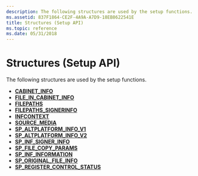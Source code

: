 ```yaml
---
description: The following structures are used by the setup functions.
ms.assetid: 837F1864-CE2F-4A9A-A7D9-18EB8622541E
title: Structures (Setup API)
ms.topic: reference
ms.date: 05/31/2018
---
```


# Structures (Setup API)

The following structures are used by the setup functions.

-   [**CABINET\_INFO**](/windows/desktop/api/Setupapi/ns-setupapi-cabinet_info_a)
-   [**FILE\_IN\_CABINET\_INFO**](/windows/desktop/api/Setupapi/ns-setupapi-file_in_cabinet_info_a)
-   [**FILEPATHS**](/windows/desktop/api/Setupapi/ns-setupapi-filepaths_a)
-   [**FILEPATHS\_SIGNERINFO**](/windows/desktop/api/Setupapi/ns-setupapi-filepaths_signerinfo_a)
-   [**INFCONTEXT**](/windows/desktop/api/Setupapi/ns-setupapi-infcontext)
-   [**SOURCE\_MEDIA**](/windows/desktop/api/Setupapi/ns-setupapi-source_media_a)
-   [**SP\_ALTPLATFORM\_INFO\_V1**](/windows/desktop/api/Setupapi/ns-setupapi-sp_altplatform_info_v1)
-   [**SP\_ALTPLATFORM\_INFO\_V2**](/windows/desktop/api/Setupapi/ns-setupapi-sp_altplatform_info_v2)
-   [**SP\_INF\_SIGNER\_INFO**](/windows/desktop/api/Setupapi/ns-setupapi-sp_inf_signer_info_v1_a)
-   [**SP\_FILE\_COPY\_PARAMS**](/windows/desktop/api/Setupapi/ns-setupapi-sp_file_copy_params_a)
-   [**SP\_INF\_INFORMATION**](/windows/desktop/api/Setupapi/ns-setupapi-sp_inf_information)
-   [**SP\_ORIGINAL\_FILE\_INFO**](/windows/desktop/api/Setupapi/ns-setupapi-sp_original_file_info_a)
-   [**SP\_REGISTER\_CONTROL\_STATUS**](/windows/desktop/api/Setupapi/ns-setupapi-sp_register_control_statusa)

 

 



